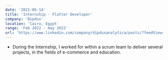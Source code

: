 ```yaml
---
date: '2021-05-14'
title: 'Internship - Flutter Developer'
company: 'Dipdux'
location: 'Cairo, Egypt'
range: 'Feb 2022 - may 2022'
url: 'https://www.linkedin.com/company/dipduxanalytica/posts/?feedView=all'
---
```


- During the Internship, I worked for within a scrum team to deliver several projects, in the fields of e-commerce and education.

<!-- ![Certificate of Internship](../../../src/images/certiticates/dipdux_cer.jpg) -->

